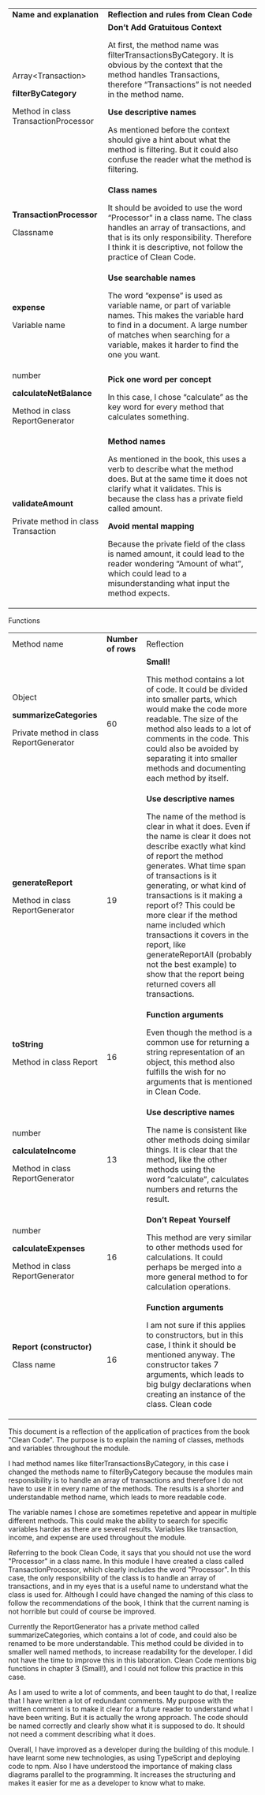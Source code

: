 

<table>
  <tr>
   <td><strong>Name and explanation</strong>
   </td>
   <td><strong>Reflection and rules from Clean Code</strong>
   </td>
  </tr>
  <tr>
   <td>Array&lt;Transaction>
<p>
<strong>filterByCategory</strong>
<p>
Method in class TransactionProcessor
   </td>
   <td><strong>Don’t Add Gratuitous Context</strong>
<p>
At first, the method name was filterTransactionsByCategory. It is obvious by the context that the method handles Transactions, therefore “Transactions” is not needed in the method name.
<p>
<strong>Use descriptive names</strong>
<p>
As mentioned before the context should give a hint about what the method is filtering. But it could also confuse the reader what the method is filtering.
   </td>
  </tr>
  <tr>
   <td><strong>TransactionProcessor</strong>
<p>
Classname
   </td>
   <td><strong>Class names</strong>
<p>
It should be avoided to use the word “Processor” in a class name. The class handles an array of transactions, and that is its only responsibility. Therefore I think it is descriptive, not follow the practice of Clean Code.
   </td>
  </tr>
  <tr>
   <td><strong>expense</strong>
<p>
Variable name
   </td>
   <td><strong>Use searchable names</strong>
<p>
The word “expense” is used as variable name, or part of variable names. This makes the variable hard to find in a document. A large number of matches when searching for a variable, makes it harder to find the one you want.
   </td>
  </tr>
  <tr>
   <td>number
<p>
<strong>calculateNetBalance</strong>
<p>
Method in class ReportGenerator
   </td>
   <td><strong>Pick one word per concept</strong>
<p>
In this case, I chose “calculate” as the key word for every method that calculates something. 
   </td>
  </tr>
  <tr>
   <td><strong>validateAmount</strong>
<p>
Private method in class Transaction
   </td>
   <td><strong>Method names</strong>
<p>
As mentioned in the book, this uses a verb to describe what the method does. But at the same time it does not clarify what it validates. This is because the class has a private field called amount.
<p>
<strong>Avoid mental mapping</strong>
<p>
Because the private field of the class is named amount, it could lead to the reader wondering “Amount of what”, which could lead to a misunderstanding what input the method expects.
   </td>
  </tr>
</table>


Functions


<table>
  <tr>
   <td>Method name
   </td>
   <td><strong>Number of rows</strong>
   </td>
   <td>Reflection
   </td>
  </tr>
  <tr>
   <td>Object
<p>
<strong>summarizeCategories</strong>
<p>
Private method in class ReportGenerator
   </td>
   <td>60
   </td>
   <td><strong>Small!</strong>
<p>
This method contains a lot of code. It could be divided into smaller parts, which would make the code more readable. The size of the method also leads to a lot of comments in the code. This could also be avoided by separating it into smaller methods and documenting each method by itself.
   </td>
  </tr>
  <tr>
   <td><strong>generateReport</strong>
<p>
Method in class ReportGenerator
   </td>
   <td>19
   </td>
   <td><strong>Use descriptive names</strong>
<p>
The name of the method is clear in what it does. Even if the name is clear it does not describe exactly what kind of report the method generates. What time span of transactions is it generating, or what kind of transactions is it making a report of? This could be more clear if the method name included which transactions it covers in the report, like generateReportAll (probably not the best example) to show that the report being returned covers all transactions.
   </td>
  </tr>
  <tr>
   <td><strong>toString</strong>
<p>
Method in class Report
   </td>
   <td>16
   </td>
   <td><strong>Function arguments</strong>
<p>
Even though the method is a common use for returning a string representation of an object, this method also fulfills the wish for no arguments that is mentioned in Clean Code.
   </td>
  </tr>
  <tr>
   <td>number
<p>
<strong>calculateIncome</strong>
<p>
Method in class ReportGenerator
   </td>
   <td>13
   </td>
   <td><strong>Use descriptive names</strong>
<p>
The name is consistent like other methods doing similar things. It is clear that the method, like the other methods using the word ”calculate”, calculates numbers and returns the result.
   </td>
  </tr>
  <tr>
   <td>number
<p>
<strong>calculateExpenses</strong>
<p>
Method in class ReportGenerator
   </td>
   <td>16
   </td>
   <td><strong>Don’t Repeat Yourself</strong>
<p>
This method are very similar to other methods used for calculations. It could perhaps be merged into a more general method to for calculation operations.
   </td>
  </tr>
  <tr>
   <td><strong>Report (constructor)</strong>
<p>
Class name
   </td>
   <td>16
   </td>
   <td><strong>Function arguments</strong>
<p>
I am not sure if this applies to constructors, but in this case, I think it should be mentioned anyway. The constructor takes 7 arguments, which leads to big bulgy declarations when creating an instance of the class. Clean code
   </td>
  </tr>
</table>



This document is a reflection of the application of practices from the book "Clean Code". The purpose is to explain the naming of classes, methods and variables throughout the module.

I had method names like filterTransactionsByCategory, in this case i changed the methods name to filterByCategory because the modules main responsibility is to handle an array of transactions and therefore I do not have to use it in every name of the methods. The results is a shorter and understandable method name, which leads to more readable code.

The variable names I chose are sometimes repetetive and appear in multiple different methods. This could make the ability to search for specific variables harder as there are several results. Variables like transaction, income, and expense are used throughout the module.

Referring to the book Clean Code, it says that you should not use the word "Processor" in a class name. In this module I have created a class called TransactionProcessor, which clearly includes the word "Processor". In this case, the only responsibility of the class is to handle an array of transactions, and in my eyes that is a useful name to understand what the class is used for. Although I could have changed the naming of this class to follow the recommendations of the book, I think that the current naming is not horrible but could of course be improved.

Currently the ReportGenerator has a private method called summarizeCategories, which contains a lot of code, and could also be renamed to be more understandable. This method could be divided in to smaller well named methods, to increase readability for the developer. I did not have the time to improve this in this laboration. Clean Code mentions big functions in chapter 3 (Small!), and I could not follow this practice in this case.

As I am used to write a lot of comments, and been taught to do that, I realize that I have written a lot of redundant comments. My purpose with the written comment is to make it clear for a future reader to understand what I have been writing. But it is actually the wrong approach. The code should be named correctly and clearly show what it is supposed to do. It should not need a comment describing what it does. 

Overall, I have improved as a developer during the building of this module. I have learnt some new technologies, as using TypeScript and deploying code to npm. Also I have understood the importance of making class diagrams parallel to the programming. It increases the structuring and makes it easier for me as a developer to know what to make.
